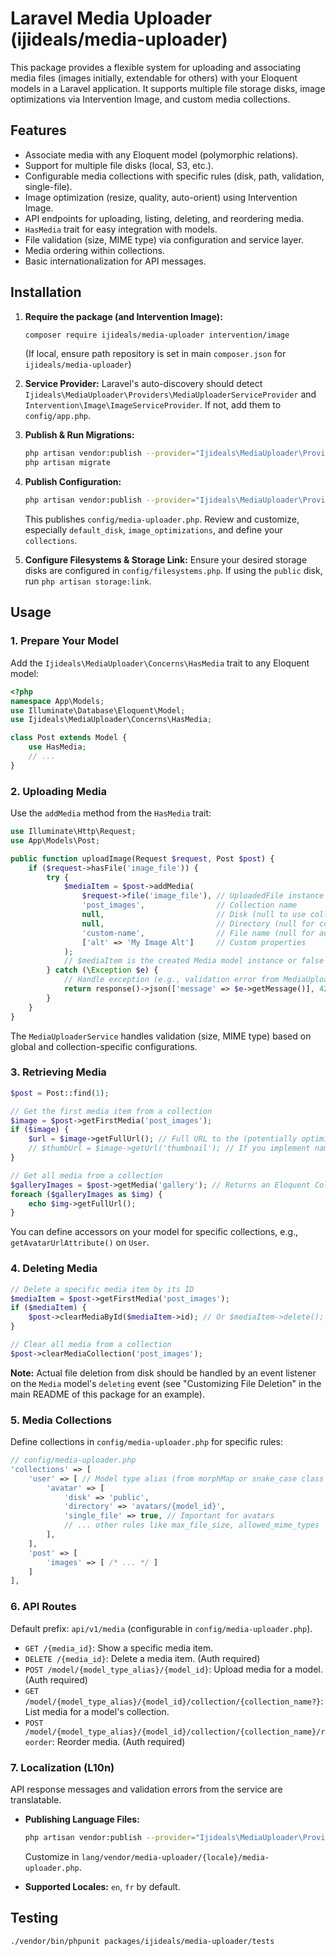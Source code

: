 # Laravel Media Uploader (ijideals/media-uploader)

This package provides a flexible system for uploading and associating media files (images initially, extendable for others) with your Eloquent models in a Laravel application. It supports multiple file storage disks, image optimizations via Intervention Image, and custom media collections.

## Features

- Associate media with any Eloquent model (polymorphic relations).
- Support for multiple file disks (local, S3, etc.).
- Configurable media collections with specific rules (disk, path, validation, single-file).
- Image optimization (resize, quality, auto-orient) using Intervention Image.
- API endpoints for uploading, listing, deleting, and reordering media.
- `HasMedia` trait for easy integration with models.
- File validation (size, MIME type) via configuration and service layer.
- Media ordering within collections.
- Basic internationalization for API messages.

## Installation

1.  **Require the package (and Intervention Image):**
    ```bash
    composer require ijideals/media-uploader intervention/image
    ```
    (If local, ensure path repository is set in main `composer.json` for `ijideals/media-uploader`)

2.  **Service Provider:**
    Laravel's auto-discovery should detect `Ijideals\MediaUploader\Providers\MediaUploaderServiceProvider` and `Intervention\Image\ImageServiceProvider`. If not, add them to `config/app.php`.

3.  **Publish & Run Migrations:**
    ```bash
    php artisan vendor:publish --provider="Ijideals\MediaUploader\Providers\MediaUploaderServiceProvider" --tag="media-uploader-migrations"
    php artisan migrate
    ```

4.  **Publish Configuration:**
    ```bash
    php artisan vendor:publish --provider="Ijideals\MediaUploader\Providers\MediaUploaderServiceProvider" --tag="media-uploader-config"
    ```
    This publishes `config/media-uploader.php`. Review and customize, especially `default_disk`, `image_optimizations`, and define your `collections`.

5.  **Configure Filesystems & Storage Link:**
    Ensure your desired storage disks are configured in `config/filesystems.php`. If using the `public` disk, run `php artisan storage:link`.

## Usage

### 1. Prepare Your Model

Add the `Ijideals\MediaUploader\Concerns\HasMedia` trait to any Eloquent model:

```php
<?php
namespace App\Models;
use Illuminate\Database\Eloquent\Model;
use Ijideals\MediaUploader\Concerns\HasMedia;

class Post extends Model {
    use HasMedia;
    // ...
}
```

### 2. Uploading Media

Use the `addMedia` method from the `HasMedia` trait:

```php
use Illuminate\Http\Request;
use App\Models\Post;

public function uploadImage(Request $request, Post $post) {
    if ($request->hasFile('image_file')) {
        try {
            $mediaItem = $post->addMedia(
                $request->file('image_file'), // UploadedFile instance
                'post_images',                // Collection name
                null,                         // Disk (null to use collection/default)
                null,                         // Directory (null for collection/default)
                'custom-name',                // File name (null for auto-generated UUID)
                ['alt' => 'My Image Alt']     // Custom properties
            );
            // $mediaItem is the created Media model instance or false
        } catch (\Exception $e) {
            // Handle exception (e.g., validation error from MediaUploaderService)
            return response()->json(['message' => $e->getMessage()], 422);
        }
    }
}
```
The `MediaUploaderService` handles validation (size, MIME type) based on global and collection-specific configurations.

### 3. Retrieving Media

```php
$post = Post::find(1);

// Get the first media item from a collection
$image = $post->getFirstMedia('post_images');
if ($image) {
    $url = $image->getFullUrl(); // Full URL to the (potentially optimized) file
    // $thumbUrl = $image->getUrl('thumbnail'); // If you implement named conversions
}

// Get all media from a collection
$galleryImages = $post->getMedia('gallery'); // Returns an Eloquent Collection
foreach ($galleryImages as $img) {
    echo $img->getFullUrl();
}
```
You can define accessors on your model for specific collections, e.g., `getAvatarUrlAttribute()` on `User`.

### 4. Deleting Media

```php
// Delete a specific media item by its ID
$mediaItem = $post->getFirstMedia('post_images');
if ($mediaItem) {
    $post->clearMediaById($mediaItem->id); // Or $mediaItem->delete();
}

// Clear all media from a collection
$post->clearMediaCollection('post_images');
```
**Note:** Actual file deletion from disk should be handled by an event listener on the `Media` model's `deleting` event (see "Customizing File Deletion" in the main README of this package for an example).

### 5. Media Collections

Define collections in `config/media-uploader.php` for specific rules:
```php
// config/media-uploader.php
'collections' => [
    'user' => [ // Model type alias (from morphMap or snake_case class name)
        'avatar' => [
            'disk' => 'public',
            'directory' => 'avatars/{model_id}',
            'single_file' => true, // Important for avatars
            // ... other rules like max_file_size, allowed_mime_types
        ],
    ],
    'post' => [
        'images' => [ /* ... */ ]
    ]
],
```

### 6. API Routes

Default prefix: `api/v1/media` (configurable in `config/media-uploader.php`).
*   `GET /{media_id}`: Show a specific media item.
*   `DELETE /{media_id}`: Delete a media item. (Auth required)
*   `POST /model/{model_type_alias}/{model_id}`: Upload media for a model. (Auth required)
*   `GET /model/{model_type_alias}/{model_id}/collection/{collection_name?}`: List media for a model's collection.
*   `POST /model/{model_type_alias}/{model_id}/collection/{collection_name}/reorder`: Reorder media. (Auth required)

### 7. Localization (L10n)

API response messages and validation errors from the service are translatable.

*   **Publishing Language Files:**
    ```bash
    php artisan vendor:publish --provider="Ijideals\MediaUploader\Providers\MediaUploaderServiceProvider" --tag="media-uploader-lang"
    ```
    Customize in `lang/vendor/media-uploader/{locale}/media-uploader.php`.

*   **Supported Locales:** `en`, `fr` by default.

## Testing

```bash
./vendor/bin/phpunit packages/ijideals/media-uploader/tests
```
